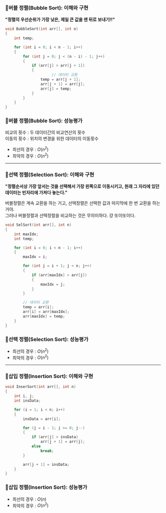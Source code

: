 ### 👊버블 정렬(Bubble Sort): 이해와 구현

**"정렬의 우선순위가 가장 낮은, 제일 큰 값을 맨 뒤로 보내기!!"**

```c
void BubbleSort(int arr[], int n)
{
	int temp;

	for (int i = 0; i < n - 1; i++)
	{
		for (int j = 0; j < (n - i) - 1; j++)
		{
			if (arr[j] > arr[j + 1])
			{
       				 // 데이터 교환
				temp = arr[j + 1];
				arr[j + 1] = arr[j];
				arr[j] = temp;
			}
		}
	}
}
```

### 👊버블 정렬(Bubble Sort): 성능평가

비교의 횟수  :  두 데이터간의 비교연산의 횟수 <br>
이동의 횟수  :  위치의 변경을 위한 데이터의 이동횟수

* 최선의 경우 : $O(n^2)$
* 최악의 경우 : $O(n^2)$

---

### 👊선택 정렬(Selection Sort): 이해와 구현

**"정렬순서상 가장 앞서는 것을 선택해서 가장 왼쪽으로 이동시키고, 원래 그 자리에 있던 데이터는 빈자리에 가져다 놓는다."**

버블정렬은 계속 교환을 하는 거고, 선택정렬은 선택한 값과 마지막에 한 번 교환을 하는 거야. <br>
그러나 버블정렬과 선택정렬을 비교하는 것은 무의미하다. 걍 또이또이다.

```c
void SelSort(int arr[], int n)
{
	int maxIdx;
	int temp;

	for (int i = 0; i < n - 1; i++)
	{
		maxIdx = i;

		for (int j = i + 1; j < n; j++)
		{
			if (arr[maxIdx] > arr[j])
			{
				maxIdx = j;
			}
		}

		// 데이터 교환
		temp = arr[i];
		arr[i] = arr[maxIdx];
		arr[maxIdx] = temp;
	}
}
```

### 👊선택 정렬(Selection Sort): 성능평가

* 최선의 경우 : $O(n^2)$
* 최악의 경우 : $O(n^2)$

--- 

### 👊삽입 정렬(Insertion Sort): 이해와 구현

```c
void InserSort(int arr[], int n)
{
	int i, j;
	int insData;

	for (i = 1; i < n; i++)
	{
		insData = arr[i];

		for (j = i - 1; j >= 0; j--)
		{
			if (arr[j] > insData)
				arr[j + 1] = arr[j];
			else
				break;
		}

		arr[j + 1] = insData;
	}
}
```

### 👊삽입 정렬(Insertion Sort): 성능평가

* 최선의 경우 : $O(n)$   
* 최악의 경우 : $O(n^2)$





